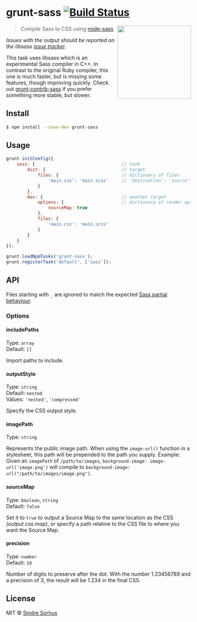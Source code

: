# grunt-sass [![Build Status](https://travis-ci.org/sindresorhus/grunt-sass.svg?branch=master)](https://travis-ci.org/sindresorhus/grunt-sass)

[<img src="https://rawgit.com/andrew/node-sass/master/media/logo.svg" width="200" align="right">](https://github.com/andrew/node-sass)

> Compile Sass to CSS using [node-sass](https://github.com/andrew/node-sass)

*Issues with the output should be reported on the libsass [issue tracker](https://github.com/hcatlin/libsass/issues).*

This task uses libsass which is an experimental Sass compiler in C++. In contrast to the original Ruby compiler, this one is much faster, but is missing some features, though improving quickly. Check out [grunt-contrib-sass](https://github.com/gruntjs/grunt-contrib-sass) if you prefer something more stable, but slower.


## Install

```sh
$ npm install --save-dev grunt-sass
```


## Usage

```js
grunt.initConfig({
	sass: {									// task
		dist: {								// target
			files: {						// dictionary of files
				'main.css': 'main.scss'		// 'destination': 'source'
			}
		},
		dev: {								// another target
			options: {						// dictionary of render options
				sourceMap: true
			},
			files: {
				'main.css': 'main.scss'
			}
		}
	}
});

grunt.loadNpmTasks('grunt-sass');
grunt.registerTask('default', ['sass']);
```


## API

Files starting with `_` are ignored to match the expected [Sass partial behaviour](http://sass-lang.com/documentation/file.SASS_REFERENCE.html#partials).

### Options

#### includePaths

Type: `array`  
Default: `[]`

Import paths to include.

#### outputStyle

Type: `string`  
Default: `nested`  
Values: `'nested'`, `'compressed'`

Specify the CSS output style.

#### imagePath

Type: `string`

Represents the public image path. When using the `image-url()` function in a stylesheet, this path will be prepended to the path you supply. Example: Given an `imagePath` of `/path/to/images`, `background-image: image-url('image.png')` will compile to `background-image: url("/path/to/images/image.png")`.

#### sourceMap

Type: `boolean`, `string`  
Default: `false`

Set it to `true` to output a Source Map to the same location as the CSS *(output.css.map)*, or specify a path relative to the CSS file to where you want the Source Map.


#### precision

Type: `number`  
Default: `10`

Number of digits to preserve after the dot. With the number 1.23456789 and a precision of 3, the result will be 1.234 in the final CSS.


## License

MIT © [Sindre Sorhus](http://sindresorhus.com)

